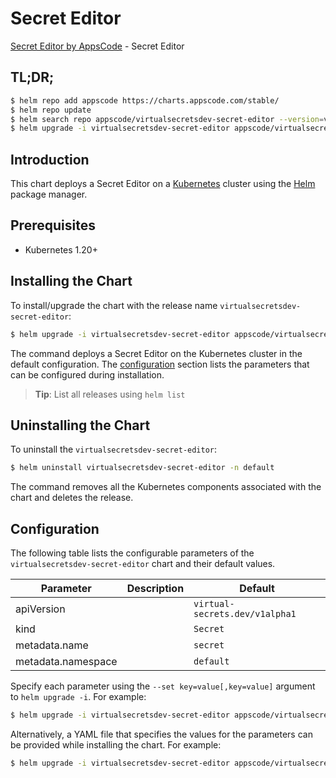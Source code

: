 # Secret Editor

[Secret Editor by AppsCode](https://appscode.com) - Secret Editor

## TL;DR;

```bash
$ helm repo add appscode https://charts.appscode.com/stable/
$ helm repo update
$ helm search repo appscode/virtualsecretsdev-secret-editor --version=v0.20.0
$ helm upgrade -i virtualsecretsdev-secret-editor appscode/virtualsecretsdev-secret-editor -n default --create-namespace --version=v0.20.0
```

## Introduction

This chart deploys a Secret Editor on a [Kubernetes](http://kubernetes.io) cluster using the [Helm](https://helm.sh) package manager.

## Prerequisites

- Kubernetes 1.20+

## Installing the Chart

To install/upgrade the chart with the release name `virtualsecretsdev-secret-editor`:

```bash
$ helm upgrade -i virtualsecretsdev-secret-editor appscode/virtualsecretsdev-secret-editor -n default --create-namespace --version=v0.20.0
```

The command deploys a Secret Editor on the Kubernetes cluster in the default configuration. The [configuration](#configuration) section lists the parameters that can be configured during installation.

> **Tip**: List all releases using `helm list`

## Uninstalling the Chart

To uninstall the `virtualsecretsdev-secret-editor`:

```bash
$ helm uninstall virtualsecretsdev-secret-editor -n default
```

The command removes all the Kubernetes components associated with the chart and deletes the release.

## Configuration

The following table lists the configurable parameters of the `virtualsecretsdev-secret-editor` chart and their default values.

|     Parameter      | Description |                  Default                  |
|--------------------|-------------|-------------------------------------------|
| apiVersion         |             | <code>virtual-secrets.dev/v1alpha1</code> |
| kind               |             | <code>Secret</code>                       |
| metadata.name      |             | <code>secret</code>                       |
| metadata.namespace |             | <code>default</code>                      |


Specify each parameter using the `--set key=value[,key=value]` argument to `helm upgrade -i`. For example:

```bash
$ helm upgrade -i virtualsecretsdev-secret-editor appscode/virtualsecretsdev-secret-editor -n default --create-namespace --version=v0.20.0 --set apiVersion=virtual-secrets.dev/v1alpha1
```

Alternatively, a YAML file that specifies the values for the parameters can be provided while
installing the chart. For example:

```bash
$ helm upgrade -i virtualsecretsdev-secret-editor appscode/virtualsecretsdev-secret-editor -n default --create-namespace --version=v0.20.0 --values values.yaml
```
